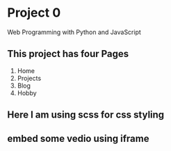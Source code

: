 # Project 0

Web Programming with Python and JavaScript

## This project has four Pages 
1. Home
1. Projects
1. Blog
1. Hobby

## Here I am using scss for css styling
## embed some vedio using iframe
